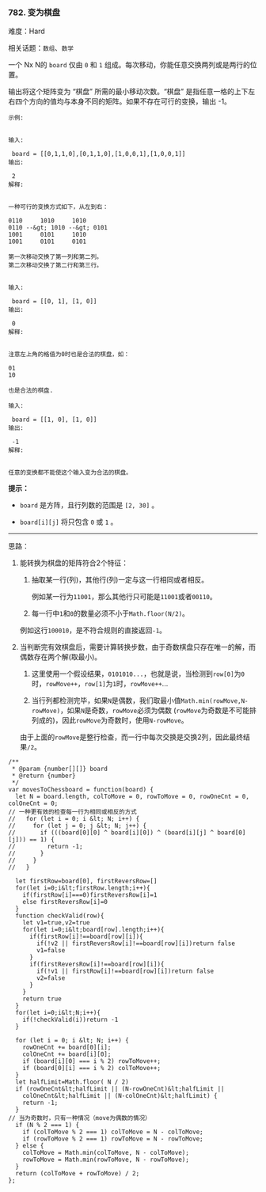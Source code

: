 ### 782. 变为棋盘

难度：Hard

相关话题：`数组`、`数学`

一个 Nx N的  `board` 仅由 `0` 和 `1` 组成。每次移动，你能任意交换两列或是两行的位置。



输出将这个矩阵变为 &ldquo;棋盘&rdquo; 所需的最小移动次数。&ldquo;棋盘&rdquo; 是指任意一格的上下左右四个方向的值均与本身不同的矩阵。如果不存在可行的变换，输出 -1。





```
示例:


输入:

 board = [[0,1,1,0],[0,1,1,0],[1,0,0,1],[1,0,0,1]]
输出:

 2
解释:


一种可行的变换方式如下，从左到右：

0110     1010     1010
0110 --&gt; 1010 --&gt; 0101
1001     0101     1010
1001     0101     0101

第一次移动交换了第一列和第二列。
第二次移动交换了第二行和第三行。


输入:

 board = [[0, 1], [1, 0]]
输出:

 0
解释:


注意左上角的格值为0时也是合法的棋盘，如：

01
10

也是合法的棋盘.

输入:

 board = [[1, 0], [1, 0]]
输出:

 -1
解释:


任意的变换都不能使这个输入变为合法的棋盘。

```





 **提示：** 





*  `board` 是方阵，且行列数的范围是 `[2, 30]` 。

*  `board[i][j]` 将只包含 `0` 或 `1` 。






-----

思路：

1. 能转换为棋盘的矩阵符合2个特征：
    1. 抽取某一行(列)，其他行(列)一定与这一行相同或者相反。
    
        例如某一行为`11001`，那么其他行只可能是`11001`或者`00110`。
    
    2. 每一行中`1`和`0`的数量必须不小于`Math.floor(N/2)`。

    例如这行`100010`，是不符合规则的直接返回`-1`。

2. 当判断完有效棋盘后，需要计算转换步数，由于奇数棋盘只存在唯一的解，而偶数存在两个解(取最小)。

    1. 这里使用一个假设结果，`0101010...`，也就是说，当检测到`row[0]`为`0`时，`rowMove++`，`row[1]`为`1`时，`rowMove++`...
    
    2. 当行列都检测完毕，如果`N`是偶数，我们取最小值`Math.min(rowMove,N-rowMove)`，如果`N`是奇数，`rowMove`必须为偶数
    (`rowMove`为奇数是不可能排列成的)，因此`rowMove`为奇数时，使用`N-rowMove`。
    
    由于上面的`rowMove`是整行检查，而一行中每次交换是交换2列，因此最终结果`/2`。


```
/**
 * @param {number[][]} board
 * @return {number}
 */
var movesToChessboard = function(board) {
  let N = board.length, colToMove = 0, rowToMove = 0, rowOneCnt = 0, colOneCnt = 0;
// 一种更有效的检查每一行为相同或相反的方式
//   for (let i = 0; i &lt; N; i++) {
//     for (let j = 0; j &lt; N; j++) {
//       if (((board[0][0] ^ board[i][0]) ^ (board[i][j] ^ board[0][j])) == 1) {
//         return -1;
//       }
//     }
//   }

  let firstRow=board[0], firstReversRow=[]
  for(let i=0;i&lt;firstRow.length;i++){
    if(firstRow[i]===0)firstReversRow[i]=1
    else firstReversRow[i]=0
  }
  function checkValid(row){
    let v1=true,v2=true
    for(let i=0;i&lt;board[row].length;i++){
      if(firstRow[i]!==board[row][i]){
        if(!v2 || firstReversRow[i]!==board[row][i])return false
        v1=false
      }
      if(firstReversRow[i]!==board[row][i]){
        if(!v1 || firstRow[i]!==board[row][i])return false
        v2=false
      }
    }
    return true
  }
  for(let i=0;i&lt;N;i++){
    if(!checkValid(i))return -1
  }

  for (let i = 0; i &lt; N; i++) {
    rowOneCnt += board[0][i];
    colOneCnt += board[i][0];
    if (board[i][0] === i % 2) rowToMove++;
    if (board[0][i] === i % 2) colToMove++;
  }
  let halfLimit=Math.floor( N / 2)
  if (rowOneCnt&lt;halfLimit || (N-rowOneCnt)&lt;halfLimit ||
    colOneCnt&lt;halfLimit || (N-colOneCnt)&lt;halfLimit) {
    return -1;
  }
// 当为奇数时，只有一种情况（move为偶数的情况）
  if (N % 2 === 1) {
    if (colToMove % 2 === 1) colToMove = N - colToMove;
    if (rowToMove % 2 === 1) rowToMove = N - rowToMove;
  } else {
    colToMove = Math.min(colToMove, N - colToMove);
    rowToMove = Math.min(rowToMove, N - rowToMove);
  }
  return (colToMove + rowToMove) / 2;  
};



```
